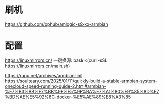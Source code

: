 # 刷机
https://github.com/ophub/amlogic-s9xxx-armbian
# 配置
https://linuxmirrors.cn/
一键换源: bash <(curl -sSL https://linuxmirrors.cn/main.sh)

https://rupu.net/archives/armbian-init
https://soulteary.com/2025/01/11/quickly-build-a-stable-armbian-system-onecloud-speed-running-guide-2.html#armbian-%E7%B3%BB%E7%BB%9F%E5%9F%BA%E7%A1%80%E9%85%8D%E7%BD%AE%E5%92%8C-docker-%E5%AE%89%E8%A3%85


